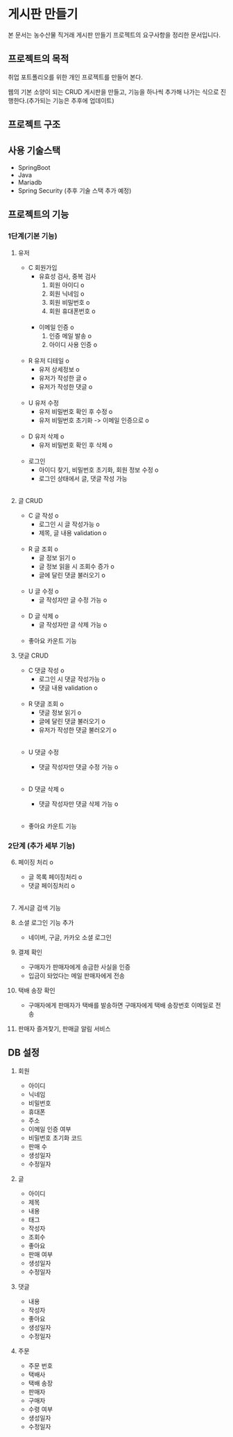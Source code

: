 # 게시판 만들기

본 문서는 농수산물 직거래 게시판 만들기 프로젝트의 요구사항을 정리한 문서입니다.

## 프로젝트의 목적

취업 포트폴리오를 위한 개인 프로젝트를 만들어 본다.

웹의 기본 소양이 되는 CRUD 게시판을 만들고, 기능을 하나씩 추가해 나가는 식으로 진행한다.(추가되는 기능은 추후에 업데이트)

## 프로젝트 구조

<!-- ![img.png](img/architecture.png) -->

## 사용 기술스택

- SpringBoot
- Java
- Mariadb
- Spring Security
  (추후 기술 스택 추가 예정)

## 프로젝트의 기능

### 1단계(기본 기능)


1. 유저 
   - C 회원가입
      - 유효성 검사, 중복 검사
        1. 회원 아이디 o
        2. 회원 닉네임 o
        3. 회원 비밀번호 o
        4. 회원 휴대폰번호 o  
        </br>    
      - 이메일 인증 o
        1. 인증 메일 발송 o
        2. 아이디 사용 인증 o  
   </br>
     
   - R 유저 디테일 o
     - 유저 상세정보 o
     - 유저가 작성한 글 o
     - 유저가 작성한 댓글 o
   </br>
     
   - U 유저 수정
     - 유저 비밀번호 확인 후 수정 o
     - 유저 비밀번호 초기화 -> 이메일 인증으로 o 
   </br>
     
   - D 유저 삭제 o
     - 유저 비밀번호 확인 후 삭제 o  
   </br>
     
   - 로그인
     - 아이디 찾기, 비밀번호 초기화, 회원 정보 수정 o
     - 로그인 상태에서 글, 댓글 작성 가능 
   </br>

2. 글 CRUD
   - C 글 작성 o
     - 로그인 시 글 작성가능 o
     - 제목, 글 내용 validation o  
   </br>
   
   - R 글 조회 o
     - 글 정보 읽기 o
     - 글 정보 읽을 시 조회수 증가 o
     - 글에 달린 댓글 불러오기 o  
   </br>
     
   - U 글 수정 o
     - 글 작성자만 글 수정 가능 o  
   </br>
     
   - D 글 삭제 o
      - 글 작성자만 글 삭제 가능 o  
   </br>
   
   - 좋아요 카운트 기능 


3. 댓글 CRUD
   - C 댓글 작성 o
      - 로그인 시 댓글 작성가능 o
      - 댓글 내용 validation o 
   </br>
     
   - R 댓글 조회 o
      - 댓글 정보 읽기 o
      - 글에 달린 댓글 불러오기 o
      - 유저가 작성한 댓글 불러오기 o
   </br>

   - U 댓글 수정
      - 댓글 작성자만 댓글 수정 가능 o  
        </br>

   - D 댓글 삭제 o
      - 댓글 작성자만 댓글 삭제 가능 o  
        </br>

   - 좋아요 카운트 기능

### 2단계 (추가 세부 기능)

6. 페이징 처리 o
    - 글 목록 페이징처리 o
    - 댓글 페이징처리 o  
   </br>


7. 게시글 검색 기능


8. 소셜 로그인 기능 추가
    - 네이버, 구글, 카카오 소셜 로그인


9. 결제 확인
    - 구매자가 판매자에게 송금한 사실을 인증
    - 입금이 돠었다는 메일 판매자에게 전송


10. 택배 송장 확인
    - 구매자에게 판매자가 택배를 발송하면 구매자에게 택배 송장번호 이메일로 전송

11. 판매자 즐겨찾기, 판매글 알림 서비스

## DB 설정

1. 회원
    - 아이디
    - 닉네임
    - 비밀번호
    - 휴대폰
    - 주소
    - 이메일 인증 여부
    - 비밀번호 초기화 코드
    - 판매 수
    - 생성일자
    - 수정일자

2. 글
    - 아이디
    - 제목
    - 내용
    - 태그
    - 작성자
    - 조회수
    - 좋아요
    - 판매 여부
    - 생성일자
    - 수정일자



3. 댓글
    - 내용
    - 작성자
    - 좋아요
    - 생성일자
    - 수정일자

4. 주문
    - 주문 번호
    - 택배사
    - 택배 송장
    - 판매자
    - 구매자
    - 수령 여부
    - 생성일자
    - 수정일자




